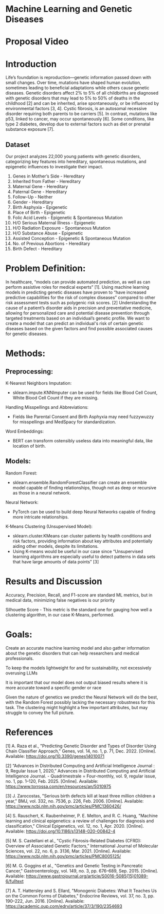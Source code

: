 # Machine Learning and Genetic Diseases
# Proposal Video

# Introduction
Life’s foundation is reproduction—genetic information passed down with small changes. Over time, mutations have shaped human evolution, sometimes leading to beneficial adaptations while others cause genetic diseases. Genetic disorders affect 2% to 5% of all childbirths are diagnosed with genetic disorders that may lead to 5% to 50% of deaths in the childhood [2] and can be inherited, arise spontaneously, or be influenced by environmental factors [3, 4]. Cystic fibrosis, is an autosomal recessive disorder requiring both parents to be carriers [5]. In contrast, mutations like p53, linked to cancer, may occur spontaneously [6]. Some conditions, like type 2 diabetes, develop due to external factors such as diet or prenatal substance exposure [7].
## Dataset
Our project analyzes 22,000 young patients with genetic disorders, categorizing key features into hereditary, spontaneous mutations, and epigenetic influences to investigate their impact.
1. Genes in Mother’s Side - Hereditary
2. Inherited from Father - Hereditary
3. Maternal Gene - Hereditary
4. Paternal Gene - Hereditary
5. Follow-Up - Neither
6. Gender - Hereditary
7. Birth Asphyxia - Epigenetic
8. Place of Birth - Epigenetic
9. Folic Acid Levels - Epigenetic & Spontaneous Mutation
10. H/O Serious Maternal Illness - Epigenetic
11. H/O Radiation Exposure - Spontaneous Mutation
12. H/O Substance Abuse - Epigenetic
13. Assisted Conception - Epigenetic & Spontaneous Mutation
14. No. of Previous Abortions - Hereditary
15. Birth Defect - Hereditary

# Problem Definition:
In healthcare, “models can provide automated prediction, as well as can perform assistive roles for medical experts” [1]. Using machine learning models in predicting genetic diseases have proven to “have increased predictive capabilities for the risk of complex diseases” compared to other risk assessment tests such as polygenic risk scores. [2] Understanding the cause of a patient’s disorder aids in precision and preventative medicine, allowing for personalized care and potential disease prevention through targeted treatments based on an individual’s genetic profile. We want to create a model that can predict an individual's risk of certain genetic diseases based on the given factors and find possible associated causes for genetic diseases.

# Methods:
## Preprocessing:
K-Nearest Neighbors Imputation:
- sklearn.impute.KNNImputer can be used for fields like Blood Cell Count, White Blood Cell Count if they are missing.

Handling Misspellings and Abbreviations:
- Fields like Parental Consent and Birth Asphyxia may need fuzzywuzzy for misspellings and MedSpacy for standardization.

Word Embeddings:
- BERT can transform ostensibly useless data into meaningful data, like location of birth.

## Models:
Random Forest:
- sklearn.ensemble.RandomForestClassifier can create an ensemble model capable of finding relationships, though not as deep or recursive as those in a neural network.

Neural Network:
- PyTorch can be used to build deep Neural Networks capable of finding more intricate relationships.

K-Means Clustering (Unsupervised Model):
- sklearn.cluster.KMeans can cluster patients by health conditions and risk factors, providing information about key attributes and potentially aiding other models, despite its limitations.
- Using K-means would be useful in our case since “Unsupervised learning algorithms are especially useful to detect patterns in data sets that have large amounts of data points” [3]

# Results and Discussion
Accuracy, Precision, Recall, and F1-score are standard ML metrics, but in medical data, minimizing false negatives is our priority

Silhouette Score - This metric is the standard one for gauging how well a clustering algorithm, in our case K-Means, performed. 

# Goals:
Create an accurate machine learning model and also gather information about the genetic disorders that can help researchers and medical professionals.

To keep the models lightweight for and for sustainability, not excessively overusing LLMs

It is important that our model does not output biased results where it is more accurate toward a specific gender or race

Given the nature of genetics we predict the Neural Network will do the best, with the Random Forest possibly lacking the necessary robustness for this task. The clustering might highlight a few important attributes, but may struggle to convey the full picture.

# References
[1] A. Raza et al., "Predicting Genetic Disorder and Types of Disorder Using Chain Classifier Approach," Genes, vol. 14, no. 1, p. 71, Dec. 2022. [Online]. Available: https://doi.org/10.3390/genes14010071

[2] “Advances in Distributed Computing and Artificial Intelligence Journal : 9, Regular Issue 1, 2020,” Advances in Distributed Computing and Artificial Intelligence Journal. - Quadrimestrale = Four-monthly, vol. 9, regular issue, no. 1, pp. 1–120, Feb. 2025. [Online]. Available: https://www.torrossa.com/en/resources/an/5010975

[3] J. Zarocostas, "Serious birth defects kill at least three million children a year," BMJ, vol. 332, no. 7536, p. 226, Feb. 2006. [Online]. Available: https://www.ncbi.nlm.nih.gov/pmc/articles/PMC1360426/

[4] S. Rauschert, K. Raubenheimer, P. E. Melton, and R. C. Huang, "Machine learning and clinical epigenetics: a review of challenges for diagnosis and classification," Clinical Epigenetics, vol. 12, no. 1, Apr. 2020. [Online]. Available: https://doi.org/10.1186/s13148-020-00842-4

[5] M. S. Castellani et al., "Cystic Fibrosis-Related Diabetes (CFRD): Overview of Associated Genetic Factors," International Journal of Molecular Sciences, vol. 22, no. 6, p. 3136, Mar. 2021. [Online]. Available: https://www.ncbi.nlm.nih.gov/pmc/articles/PMC8005125/

[6] M. G. Goggins et al., "Genetics and Genetic Testing in Pancreatic Cancer," Gastroenterology, vol. 149, no. 3, pp. 676–689, Sep. 2015. [Online]. Available: https://www.gastrojournal.org/article/S0016-5085(15)01089-6/fulltext

[7] A. T. Hattersley and S. Ellard, "Monogenic Diabetes: What It Teaches Us on the Common Forms of Diabetes," Endocrine Reviews, vol. 37, no. 3, pp. 190–222, Jun. 2016. [Online]. Available: https://academic.oup.com/edrv/article/37/3/190/2354693

